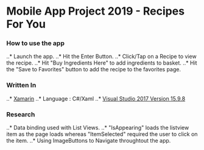 # Mobile App Project 2019 - Recipes For You

### How to use the app

..* Launch the app.
..* Hit the Enter Button.
..* Click/Tap on a Recipe to view the recipe.
..* Hit "Buy Ingredients Here" to add ingredients to basket.
..* Hit the "Save to Favorites" button to add the recipe to the favorites page.

### Written In

..* [Xamarin](https://docs.microsoft.com/en-us/xamarin/xamarin-forms/)
..* Language : C#/Xaml
..* [Visual Studio 2017 Version 15.9.8](https://visualstudio.microsoft.com/downloads/)

### Research

..* Data binding used with List Views.
..* "IsAppearing" loads the listview item as the page loads whereas "ItemSelected" required the user to click on the item.
..* Using ImageButtons to Navigate throughtout the app.


